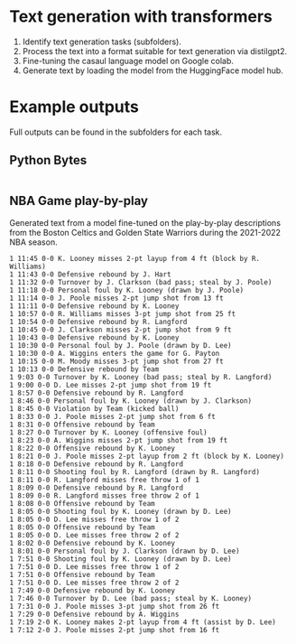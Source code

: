 # Text generation with transformers

1. Identify text generation tasks (subfolders).
2. Process the text into a format suitable for text generation via distilgpt2.
3. Fine-tuning the casaul language model on Google colab.
4. Generate text by loading the model from the HuggingFace model hub.

# Example outputs

Full outputs can be found in the subfolders for each task.

## Python Bytes

```

```

## NBA Game play-by-play

Generated text from a model fine-tuned on the play-by-play descriptions from the Boston Celtics and Golden State Warriors during the 2021-2022 NBA season.  

```
1 11:45 0-0 K. Looney misses 2-pt layup from 4 ft (block by R. Williams)
1 11:43 0-0 Defensive rebound by J. Hart
1 11:32 0-0 Turnover by J. Clarkson (bad pass; steal by J. Poole)
1 11:18 0-0 Personal foul by K. Looney (drawn by J. Poole)
1 11:14 0-0 J. Poole misses 2-pt jump shot from 13 ft
1 11:11 0-0 Defensive rebound by K. Looney
1 10:57 0-0 R. Williams misses 3-pt jump shot from 25 ft
1 10:54 0-0 Defensive rebound by R. Langford
1 10:45 0-0 J. Clarkson misses 2-pt jump shot from 9 ft
1 10:43 0-0 Defensive rebound by K. Looney
1 10:30 0-0 Personal foul by J. Poole (drawn by D. Lee)
1 10:30 0-0 A. Wiggins enters the game for G. Payton
1 10:15 0-0 M. Moody misses 3-pt jump shot from 27 ft
1 10:13 0-0 Defensive rebound by Team
1 9:03 0-0 Turnover by K. Looney (bad pass; steal by R. Langford)
1 9:00 0-0 D. Lee misses 2-pt jump shot from 19 ft
1 8:57 0-0 Defensive rebound by R. Langford
1 8:46 0-0 Personal foul by K. Looney (drawn by J. Clarkson)
1 8:45 0-0 Violation by Team (kicked ball)
1 8:33 0-0 J. Poole misses 2-pt jump shot from 6 ft
1 8:31 0-0 Offensive rebound by Team
1 8:27 0-0 Turnover by K. Looney (offensive foul)
1 8:23 0-0 A. Wiggins misses 2-pt jump shot from 19 ft
1 8:22 0-0 Offensive rebound by K. Looney
1 8:21 0-0 J. Poole misses 2-pt layup from 2 ft (block by K. Looney)
1 8:18 0-0 Defensive rebound by R. Langford
1 8:11 0-0 Shooting foul by R. Langford (drawn by R. Langford)
1 8:11 0-0 R. Langford misses free throw 1 of 1
1 8:09 0-0 Defensive rebound by R. Langford
1 8:09 0-0 R. Langford misses free throw 2 of 1
1 8:08 0-0 Offensive rebound by Team
1 8:05 0-0 Shooting foul by K. Looney (drawn by D. Lee)
1 8:05 0-0 D. Lee misses free throw 1 of 2
1 8:05 0-0 Offensive rebound by Team
1 8:05 0-0 D. Lee misses free throw 2 of 2
1 8:02 0-0 Defensive rebound by K. Looney
1 8:01 0-0 Personal foul by J. Clarkson (drawn by D. Lee)
1 7:51 0-0 Shooting foul by K. Looney (drawn by D. Lee)
1 7:51 0-0 D. Lee misses free throw 1 of 2
1 7:51 0-0 Offensive rebound by Team
1 7:51 0-0 D. Lee misses free throw 2 of 2
1 7:49 0-0 Defensive rebound by K. Looney
1 7:46 0-0 Turnover by D. Lee (bad pass; steal by K. Looney)
1 7:31 0-0 J. Poole misses 3-pt jump shot from 26 ft
1 7:29 0-0 Defensive rebound by A. Wiggins
1 7:19 2-0 K. Looney makes 2-pt layup from 4 ft (assist by D. Lee)
1 7:12 2-0 J. Poole misses 2-pt jump shot from 16 ft
```